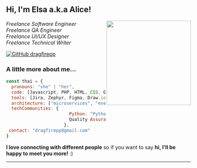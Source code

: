 <h2> Hi, I'm Elsa a.k.a Alice! </h2>
<img align='right' src="https://cdn-icons-png.flaticon.com/512/4557/4557869.png" width="230">
<p><em>Freelance Software Engineer</a>
</br>Freelance QA Engineer</a>
</br>Freelance UI/UX Designer</a>
</br>Freelance Technical Writer</a>
</em></p>

[![GitHub dragfirepp](https://img.shields.io/github/followers/thaiane?label=follow&style=social)](https://github.com/dragfirepp)


### A little more about me...  

```javascript
const thai = {
  pronouns: "she" | "her",
  code: [Javascript, PHP, HTML, CSS, Golang, Python, Java, Springboot, MySQL, Oracle, PostgreeSQL],
  tools: [Jira, Zephyr, Figma, Draw.io, Visio, Jest, Docker, Postman, Selenium, Katalon],
  architecture: ["microservices", "event-driven", "design system pattern"],
  techCommunities: {
                        Python: "PythonID",
                        Quality Assurance: "ISQA"
                      },
 contact: "dragfirepp@gmail.com"
}
```

<b>I love connecting with different people</b> so if you want to say <b>hi, I'll be happy to meet you more!</b> :)</em>

---

